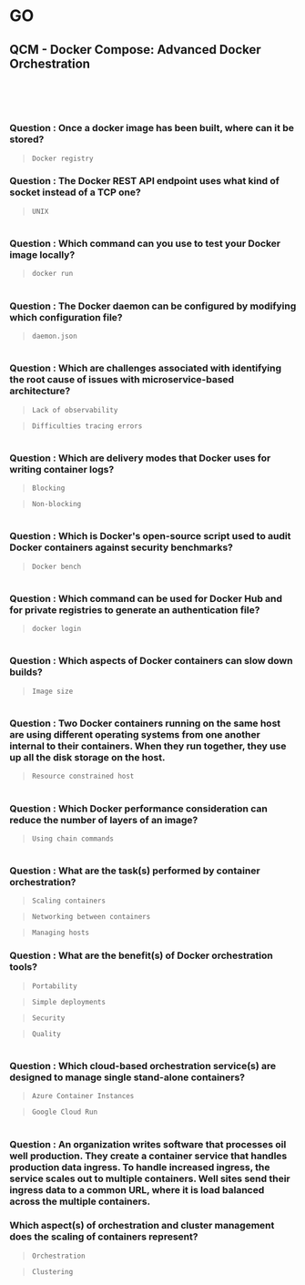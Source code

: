 # GO 

## QCM - Docker Compose: Advanced Docker Orchestration
<br>
<br>


#
### **Question** : Once a docker image has been built, where can it be stored?

> `Docker registry`


### **Question** : The Docker REST API endpoint uses what kind of socket instead of a TCP one?

> `UNIX`


#
### **Question** : Which command can you use to test your Docker image locally?

> `docker run`


#
### **Question** : The Docker daemon can be configured by modifying which configuration file?

> `daemon.json`


#
### **Question** : Which are challenges associated with identifying the root cause of issues with microservice-based architecture?

> `Lack of observability`

> `Difficulties tracing errors`

#
### **Question** : Which are delivery modes that Docker uses for writing container logs?

> `Blocking`

> `Non-blocking`


#
### **Question** : Which is Docker's open-source script used to audit Docker containers against security benchmarks?

> `Docker bench`


#
### **Question** : Which command can be used for Docker Hub and for private registries to generate an authentication file?

> `docker login`


#
### **Question** : Which aspects of Docker containers can slow down builds?

> `Image size`


#
### **Question** : Two Docker containers running on the same host are using different operating systems from one another internal to their containers. When they run together, they use up all the disk storage on the host.

> `Resource constrained host`


#
### **Question** : Which Docker performance consideration can reduce the number of layers of an image?

> `Using chain commands`


#
### **Question** : What are the task(s) performed by container orchestration?

> `Scaling containers`

> `Networking between containers`

> `Managing hosts`


### **Question** : What are the benefit(s) of Docker orchestration tools?

> `Portability`

> `Simple deployments`

> `Security`

> `Quality`


#
### **Question** : Which cloud-based orchestration service(s) are designed to manage single stand-alone containers?

> `Azure Container Instances`

> `Google Cloud Run`


#
### **Question** : An organization writes software that processes oil well production. They create a container service that handles production data ingress. To handle increased ingress, the service scales out to multiple containers. Well sites send their ingress data to a common URL, where it is load balanced across the multiple containers.
### Which aspect(s) of orchestration and cluster management does the scaling of containers represent?

> `Orchestration`

> `Clustering`